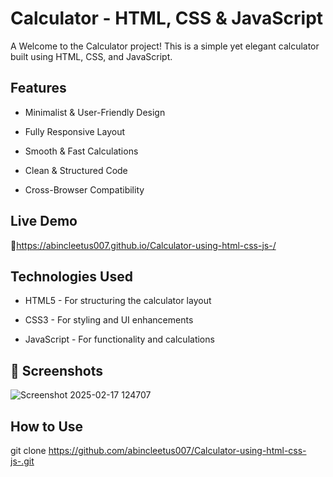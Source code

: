 
# Calculator - HTML, CSS & JavaScript

A Welcome to the Calculator project! This is a simple yet elegant calculator built using HTML, CSS, and JavaScript.



## Features
 - Minimalist & User-Friendly Design

- Fully Responsive Layout

- Smooth & Fast Calculations

- Clean & Structured Code

- Cross-Browser Compatibility
##  Live Demo
🔗https://abincleetus007.github.io/Calculator-using-html-css-js-/
## Technologies Used
- HTML5 - For structuring the calculator layout

- CSS3 - For styling and UI enhancements

- JavaScript - For functionality and calculations
## 📸 Screenshots
![Screenshot 2025-02-17 124707](https://github.com/user-attachments/assets/9ca6c62b-b2da-430e-856d-418bebf8b977)

##  How to Use
git clone https://github.com/abincleetus007/Calculator-using-html-css-js-.git

